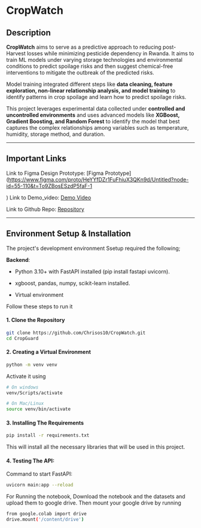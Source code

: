 # CropWatch

## Description
**CropWatch** aims to serve as a predictive approach to reducing post-Harvest losses while minimizing pesticide dependency in Rwanda. It aims to train ML models under varying storage technologies and environmental conditions to predict spoilage risks and then suggest chemical-free interventions to mitigate the outbreak of the predicted risks.  

Model training integrated different steps like **data cleaning, feature exploration, non-linear relationship analysis, and model training** to identify patterns in crop spoilage and learn how to predict spoilage risks.  

This project leverages experimental data collected under **controlled and uncontrolled environments** and uses advanced models like **XGBoost, Gradient Boosting, and Random Forest** to identify the model that best captures the complex relationships among variables such as temperature, humidity, storage method, and duration.

---

## Important Links
Link to Figma Design Prototype: [Figma Prototype](https://www.figma.com/proto/HeYYfDZr1FuFhiuX3QKn9d/Untitled?node-id=55-110&t=To9ZBosESzdP5faF-1

)
Link to Demo_video: [Demo Video](https://github.com/Chrisos10/CropWatch.git)

Link to Github Repo: [Repository](https://github.com/Chrisos10/CropWatch.git)

---

## Environment Setup & Installation

The project's development environment Ssetup required the following;

**Backend**:

- Python 3.10+ with FastAPI installed (pip install fastapi uvicorn).

- xgboost, pandas, numpy, scikit-learn installed.

- Virtual environment

Follow these steps to run it

#### 1. Clone the Repository
```bash
git clone https://github.com/Chrisos10/CropWatch.git
cd CropGuard
```
#### 2. Creating a Virtual Environment

```bash
python -m venv venv
```
Activate it using
```bash
# On windows
venv/Scripts/activate
```
```bash
# On Mac/Linux
source venv/bin/activate
```

#### 3. Installing The Requirements
```bash
pip install -r requirements.txt
```

This will install all the necessary libraries that will be used in this project.

#### 4. Testing The API:

Command to start FastAPI:
```bash
uvicorn main:app --reload
```

For Running the notebook, 
Download the notebook and the datasets and upload them to google drive. Then mount your google drive by running

```bash
from google.colab import drive
drive.mount('/content/drive')
```